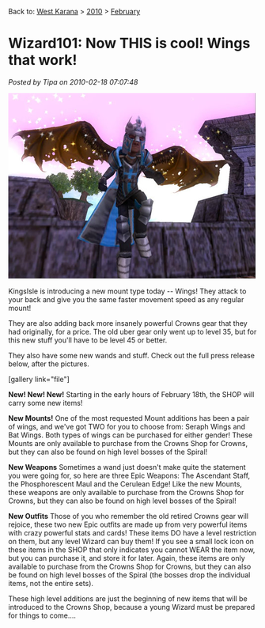 Back to: [West Karana](/posts/westkarana.md) > [2010](/posts/2010/westkarana.md) > [February](./westkarana.md)
# Wizard101: Now THIS is cool! Wings that work!

*Posted by Tipa on 2010-02-18 07:07:48*

![](../../../uploads/2010/02/Bat-Wings.jpg "Bat Wings")

KingsIsle is introducing a new mount type today -- Wings! They attack to your back and give you the same faster movement speed as any regular mount!

They are also adding back more insanely powerful Crowns gear that they had originally, for a price. The old uber gear only went up to level 35, but for this new stuff you'll have to be level 45 or better.

They also have some new wands and stuff. Check out the full press release below, after the pictures.

[gallery link="file"]

**New! New! New!**
Starting in the early hours of February 18th, the SHOP will carry some new items! 

**New Mounts!**
One of the most requested Mount additions has been a pair of wings, and we've got TWO for you to choose from: Seraph Wings and Bat Wings. Both types of wings can be purchased for either gender! These Mounts are only available to purchase from the Crowns Shop for Crowns, but they can also be found on high level bosses of the Spiral! 

**New Weapons**
Sometimes a wand just doesn't make quite the statement you were going for, so here are three Epic Weapons: The Ascendant Staff, the Phosphorescent Maul and the Cerulean Edge! Like the new Mounts, these weapons are only available to purchase from the Crowns Shop for Crowns, but they can also be found on high level bosses of the Spiral!

**New Outfits**
Those of you who remember the old retired Crowns gear will rejoice, these two new Epic outfits are made up from very powerful items with crazy powerful stats and cards! These items DO have a level restriction on them, but any level Wizard can buy them! If you see a small lock icon on these items in the SHOP that only indicates you cannot WEAR the item now, but you can purchase it, and store it for later. Again, these items are only available to purchase from the Crowns Shop for Crowns, but they can also be found on high level bosses of the Spiral (the bosses drop the individual items, not the entire sets).

These high level additions are just the beginning of new items that will be introduced to the Crowns Shop, because a young Wizard must be prepared for things to come.... 
